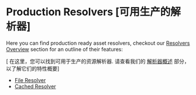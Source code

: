# Production Resolvers [可用生产的解析器]
Here you can find production ready asset resolvers, checkout our [Resolvers Overview](../resolvers/overview.md) section for an outline of their features:

[ 在这里，您可以找到可用于生产的资源解析器. 请查看我们的 [解析器概述](../resolvers/overview.md) 部分，以了解它们的特性概要]
- [File Resolver](./FileResolver/overview.md)
- [Cached Resolver](./CachedResolver/overview.md)